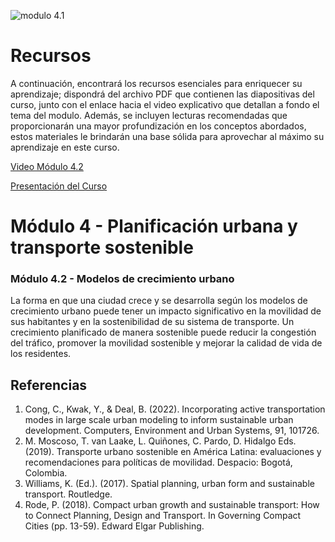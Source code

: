 ![modulo 4.1](https://github.com/roadmobility/INTRODUCCION_TRANSPORTE_SOSTENIBLE/blob/main/Modulo%204%20-%20Planificaci%C3%B3n%20Urbana%20y%20Transporte%20Sostenible/4.2%20Modelos%20de%20Crecimiento%20Urbano/Diapositiva9.PNG "modulo 4.1")

# Recursos
A continuación, encontrará los recursos esenciales para enriquecer su aprendizaje; dispondrá del archivo PDF que contienen las diapositivas del curso, junto con el enlace hacia el video explicativo que detallan a fondo el tema del modulo. Además, se incluyen lecturas recomendadas que proporcionarán una mayor profundización en los conceptos abordados, estos materiales le brindarán una base sólida para aprovechar al máximo su aprendizaje en este curso.

[Video Módulo 4.2](https://pruebacorreoescuelaingeduco-my.sharepoint.com/:v:/g/personal/monica_suarez_escuelaing_edu_co/EaH0JMbF7ClPoli-G41FGbQBS5yDhEvEyQryhF6VnF8Xxg?nav=eyJyZWZlcnJhbEluZm8iOnsicmVmZXJyYWxBcHAiOiJPbmVEcml2ZUZvckJ1c2luZXNzIiwicmVmZXJyYWxBcHBQbGF0Zm9ybSI6IldlYiIsInJlZmVycmFsTW9kZSI6InZpZXciLCJyZWZlcnJhbFZpZXciOiJNeUZpbGVzTGlua0RpcmVjdCJ9fQ&e=Z9yxht "Video Módulo 4.2")

[Presentación del Curso](https://pruebacorreoescuelaingeduco-my.sharepoint.com/:v:/g/personal/monica_suarez_escuelaing_edu_co/EaH0JMbF7ClPoli-G41FGbQBS5yDhEvEyQryhF6VnF8Xxg?nav=eyJyZWZlcnJhbEluZm8iOnsicmVmZXJyYWxBcHAiOiJPbmVEcml2ZUZvckJ1c2luZXNzIiwicmVmZXJyYWxBcHBQbGF0Zm9ybSI6IldlYiIsInJlZmVycmFsTW9kZSI6InZpZXciLCJyZWZlcnJhbFZpZXciOiJNeUZpbGVzTGlua0RpcmVjdCJ9fQ&e=Z9yxht "Presentación del Curso")

# **Módulo 4 - Planificación urbana y transporte sostenible**
### Módulo 4.2 - Modelos de crecimiento urbano
La forma en que una ciudad crece y se desarrolla según los modelos de crecimiento urbano puede tener un impacto significativo en la movilidad de sus habitantes y en la sostenibilidad de su sistema de transporte. Un crecimiento planificado de manera sostenible puede reducir la congestión del tráfico, promover la movilidad sostenible y mejorar la calidad de vida de los residentes. 

## Referencias
1. Cong, C., Kwak, Y., & Deal, B. (2022). Incorporating active transportation modes in large scale urban modeling to inform sustainable urban development. Computers, Environment and Urban Systems, 91, 101726.
2. M. Moscoso, T. van Laake, L. Quiñones, C. Pardo, D. Hidalgo Eds. (2019). Transporte urbano sostenible en América Latina: evaluaciones y recomendaciones para políticas de movilidad. Despacio: Bogotá, Colombia.
3. Williams, K. (Ed.). (2017). Spatial planning, urban form and sustainable transport. Routledge.
4. Rode, P. (2018). Compact urban growth and sustainable transport: How to Connect Planning, Design and Transport. In Governing Compact Cities (pp. 13-59). Edward Elgar Publishing.

